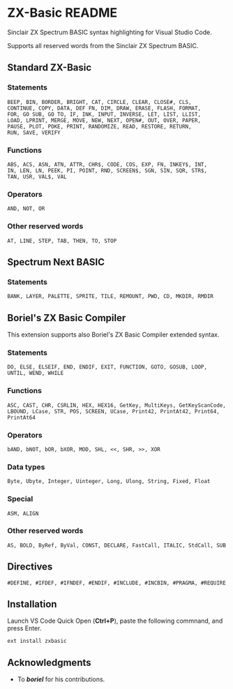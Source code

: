 # ZX-Basic README

Sinclair ZX Spectrum BASIC syntax highlighting for Visual Studio Code.

Supports all reserved words from the Sinclair ZX Spectrum BASIC.

## Standard ZX-Basic

### Statements

```text
BEEP, BIN, BORDER, BRIGHT, CAT, CIRCLE, CLEAR, CLOSE#, CLS,
CONTINUE, COPY, DATA, DEF FN, DIM, DRAW, ERASE, FLASH, FORMAT,
FOR, GO SUB, GO TO, IF, INK, INPUT, INVERSE, LET, LIST, LLIST,
LOAD, LPRINT, MERGE, MOVE, NEW, NEXT, OPEN#, OUT, OVER, PAPER,
PAUSE, PLOT, POKE, PRINT, RANDOMIZE, READ, RESTORE, RETURN,
RUN, SAVE, VERIFY
```

### Functions

```text
ABS, ACS, ASN, ATN, ATTR, CHR$, CODE, COS, EXP, FN, INKEY$, INT,
IN, LEN, LN, PEEK, PI, POINT, RND, SCREEN$, SGN, SIN, SQR, STR$,
TAN, USR, VAL$, VAL
```

### Operators

```text
AND, NOT, OR
```

### Other reserved words

```text
AT, LINE, STEP, TAB, THEN, TO, STOP
```

## Spectrum Next BASIC

### Statements

```text
BANK, LAYER, PALETTE, SPRITE, TILE, REMOUNT, PWD, CD, MKDIR, RMDIR
```

## Boriel's ZX Basic Compiler

This extension supports also Boriel's ZX Basic Compiler extended syntax.

### Statements

```text
DO, ELSE, ELSEIF, END, ENDIF, EXIT, FUNCTION, GOTO, GOSUB, LOOP, UNTIL, WEND, WHILE
```

### Functions

```text
ASC, CAST, CHR, CSRLIN, HEX, HEX16, GetKey, MultiKeys, GetKeyScanCode,
LBOUND, LCase, STR, POS, SCREEN, UCase, Print42, PrintAt42, Print64, PrintAt64
```

### Operators

```text
bAND, bNOT, bOR, bXOR, MOD, SHL, <<, SHR, >>, XOR
```

### Data types

```text
Byte, Ubyte, Integer, Uinteger, Long, Ulong, String, Fixed, Float
```

### Special

```text
ASM, ALIGN
```

### Other reserved words

```text
AS, BOLD, ByRef, ByVal, CONST, DECLARE, FastCall, ITALIC, StdCall, SUB
```

## Directives

```text
#DEFINE, #IFDEF, #IFNDEF, #ENDIF, #INCLUDE, #INCBIN, #PRAGMA, #REQUIRE
```

## Installation

Launch VS Code Quick Open (**Ctrl+P**), paste the following commnand, and press Enter.

```vscode
ext install zxbasic
```

## Acknowledgments

- To ***boriel*** for his contributions.
